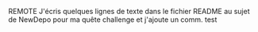 REMOTE
J'écris quelques lignes de texte dans le fichier README au sujet de NewDepo pour ma quête challenge et j'ajoute un comm.
test
